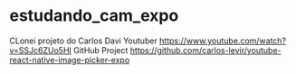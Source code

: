 # estudando_cam_expo
CLonei projeto do Carlos Davi
Youtuber https://www.youtube.com/watch?v=SSJc6ZUo5HI
GitHub Project https://github.com/carlos-levir/youtube-react-native-image-picker-expo
